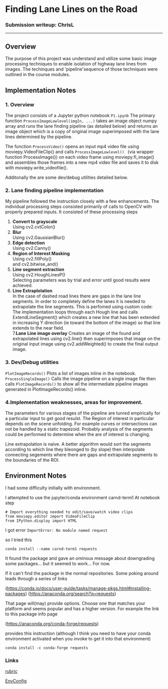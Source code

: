 # **Finding Lane Lines on the Road** 
### Submission writeup: ChrisL

---

## Overview
The purpose of this project was understand and utilize some basic image processing techniques
to enable isolation of highway lane lines from images. The techinques and 'pipeline'sequence of those
techniques were outlined in the course modules.

## Implementation Notes
### 1. Overview 
The project consists of a Jupyter python notebook ```P1.ipynb```
The primary function ```ProcessImageLowlevel(imgIn, ...)``` takes an image object
numpy array and runs the lane finding pipeline (as detailed below) and returns
an image object which is a copy of original image superimposed with the lane lines
determined by the pipeline.
 
 
The function ```ProcessVideo()``` opens an input mp4 video file using
moviepy.VideoFileClip()
and calls ```ProcessImageLowlevel() ``` (via wrapper function ProcessImage())
on each video frame using moviepy.fl_image() and assembles those frames
into a new mp4 video file and saves it to disk with moviepy.write_videofile().

Additonally the are some dev/debug utilities detailed below.


### 2. Lane finding pipeline implementation

My pipeline followed the instruction closely with a few enhancements. The 
individual processing steps consisted primarily of calls to OpenCV with 
properly prepared inputs.
It consisted of these processing steps


1. **Convert to grayscale**<br/>
Using  cv2.cvtColor()<br/>
2. **Blur**<br/>
Using  cv2.GaussianBlur()<br/>
3. **Edge detection**<br/>
Using  cv2.Canny()<br/>
4. **Region of Interest Masking**<br/>
Using cv2.fillPoly()<br/>
and cv2.bitwise_and()<br/>
5. **Line segment extraction**<br/>
Using  cv2.HoughLinesP()<br/>
Selecting parameters was by trial and error until good results were achieved.
6. **Line Extraplolation**<br/>
In the case of dashed road lines there are gaps in the lane line segments.
In order to completely define the lanes it is needed to extrapolate the line segments.
This is perfomed using custom code:<br/>
The implementation loops through each Hough line and calls ExtendLineSegment()
which creates a new line that has been extended in increasing Y direction (ie toward
the bottom of the image) so that line extends to the near field.<br/>
7.**Lane Line image overlay**
Creates an image of the found and extrapolated lines using cv2.line()
then superimposes that image on the original input image using cv2.addWeighted()
to create the final output image.

### 3. Dev/Debug utilities
```PlotImageRecords()``` Plots a list of images inline in the notebook.
```ProcessSingleImage()``` Calls the image pipeline on a single image file then 
calls ```PlotImageRecords()``` to show all the intermediate pipeline images 
generated in PlotImageRecords() inline.

### 4.Implementation weaknesses, areas for improvement.<br/>
The parameters for various stages of the pipeline are tunred empirically 
for a particular input to get good resulst. The Region of interest in particular
depends on the scene unfolding. For example curves or intersections can not be handled
by a static trapezoid. Probably analysis of the segments could be performed to
determine when the are of interest is changing.

Line extrapolation is naive. A better algorithm would sort the segments according to which line
they bleonged to (by slope) then interpolate connecting segements where there are gaps
and extrapolate segments to the boundaries of the ROI.

## Environment Notes
I had some difficulty initially with environment.

I attempted to use the jupyter/conda environment carnd-term1
At notebook step

    # Import everything needed to edit/save/watch video clips
    from moviepy.editor import VideoFileClip
    from IPython.display import HTML

I got error ```ImportError: No module named request```

so I tried this

    conda install --name carnd-term1 requests

It found the package and gave an ominous message about downgrading some packages...
but it seemed to work... For now.

If it can't find the package in the normal repositories. 
Some poking around leads through a series of links

(https://conda.io/docs/user-guide/tasks/manage-pkgs.html#installing-packages)
(https://anaconda.org/search?q=requests)

That page will(may) provide options. Choose one that matches your
platform and seems popular and has a higher version. 
For example the link to this package info page

(https://anaconda.org/conda-forge/requests)

provides this instruction (although I think you need to have
your conda environment activated when you invoke to get it into 
that environment)

    conda install -c conda-forge requests 

### Links
[rubric](https://review.udacity.com/#!/rubrics/322/view)


[EnvConfig](https://github.com/udacity/CarND-Term1-Starter-Kit/blob/master/doc/configure_via_anaconda.md)
